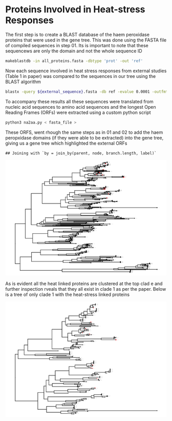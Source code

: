 Proteins Involved in Heat-stress Responses
================

The first step is to create a BLAST database of the haem peroxidase
proteins that were used in the gene tree. This was done using the FASTA
file of compiled sequences in step 01. Its is important to note that
these sequencews are only the domain and not the whole sequence ID

``` bash
makeblastdb -in all_proteins.fasta -dbtype 'prot' -out 'ref'
```

Now each sequence involved in heat stress responses from external
studies (Table 1 in paper) was compared to the sequences in our tree
using the BLAST algorithm

``` bash
blastx -query ${external_sequence}.fasta -db ref -evalue 0.0001 -outfmt 6
```

To accompany these results all these sequences were translated from
nucleic acid sequences to amino acid sequences and the longest Open
Reading Frames (ORFs) were extracted using a custom python script

``` bash
python3 na2aa.py < fasta_file >
```

These ORFS, went rhough the same steps as in 01 and 02 to add the haem
peropxidase domains (if they were able to be extracted) into the gene
tree, giving us a gene tree which highlighted the external ORFs

    ## Joining with `by = join_by(parent, node, branch.length, label)`

![](06_heat_stress_perooxidases_files/figure-gfm/unnamed-chunk-5-1.png)<!-- -->

As is evident all the heat linked proteins are clustered at the top clad
e and further inspection rveals that they all exist in clade 1 as per
the paper. Below is a tree of only clade 1 with the heat-stress linked
proteins

![](06_heat_stress_perooxidases_files/figure-gfm/unnamed-chunk-6-1.png)<!-- -->
